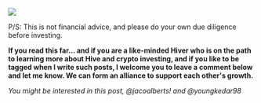 ![](https://images.hive.blog/0x0/https://images.hive.blog/DQmaQioiDMPpE4AcBKH6i9CPzpBZiqkEbReRYswysdbze8x/Screenshot%202022-06-21%20at%204.30.29%20PM.png)

P/S: This is not financial advice, and please do your own due diligence before investing.

**If you read this far... and if you are a like-minded Hiver who is on the path to learning more about Hive and crypto investing, and if you like to be tagged when I write such posts, I welcome you to leave a comment below and let me know. We can form an alliance to support each other's growth.**

*You might be interested in this post, @jacoalberts! and @youngkedar98*
